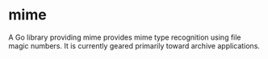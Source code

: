 # mime

A Go library providing mime provides mime type recognition using file magic numbers. It is currently geared primarily toward archive applications.